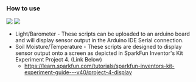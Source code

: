 ### How to use
![](./Sensor_1.jpg)
![](./Sensor_2.jpg)
 
* Light/Barometer - These scripts can be uploaded to an arduino board and will display sensor output in the Arduino IDE Serial connection.
* Soil Moisture/Temperature - These scripts are designed to display sensor output onto a screen as depicted in SparkFun Inventor's Kit Experiment Project 4. (Link Below)
     *  https://learn.sparkfun.com/tutorials/sparkfun-inventors-kit-experiment-guide---v40/project-4-display
